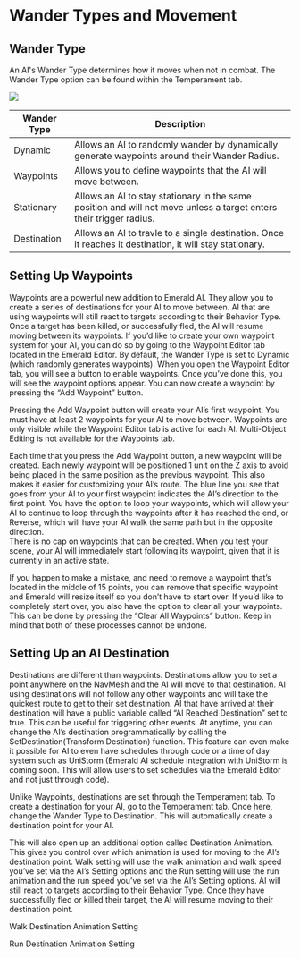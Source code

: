 # Wander Types and Movement

## Wander Type
An AI's Wander Type determines how it moves when not in combat. The Wander Type option can be found within the Temperament tab.

![](https://i.imgur.com/I9kbWYX.png)


| Wander Type  | Description |
| ------------- | ------------- |
| Dynamic  | Allows an AI to randomly wander by dynamically generate waypoints around their Wander Radius.  |
| Waypoints  | Allows you to define waypoints that the AI will move between.  |
| Stationary  | Allows an AI to stay stationary in the same position and will not move unless a target enters their trigger radius.  |
| Destination  | Allows an AI to travle to a single destination. Once it reaches it destination, it will stay stationary.  |

## Setting Up Waypoints
Waypoints are a powerful new addition to Emerald AI. They allow you to create a series of destinations for your AI to move between. AI that are using waypoints will still react to targets according to their Behavior Type. Once a target has been killed, or successfully fled, the AI will resume moving between its waypoints.
If you’d like to create your own waypoint system for your AI, you can do so by going to the Waypoint Editor tab located in the Emerald Editor. By default, the Wander Type is set to Dynamic (which randomly generates waypoints). When you open the Waypoint Editor tab, you will see a button to enable waypoints. Once you’ve done this, you will see the waypoint options appear. You can now create a waypoint by pressing the “Add Waypoint” button.

Pressing the Add Waypoint button will create your AI’s first waypoint. You must have at least 2 waypoints for your AI to move between. Waypoints are only visible while the Waypoint Editor tab is active for each AI. Multi-Object Editing is not available for the Waypoints tab.

Each time that you press the Add Waypoint button, a new waypoint will be created. Each newly waypoint will be positioned 1 unit on the Z axis to avoid being placed in the same position as the previous waypoint. This also makes it easier for customizing your AI’s route. The blue line you see that goes from your AI to your first waypoint indicates the AI’s direction to the first point. You have the option to loop your waypoints, which will allow your AI to continue to loop through the waypoints after it has reached the end, or Reverse, which will have your AI walk the same path but in the opposite direction.   
There is no cap on waypoints that can be created. When you test your scene, your AI will immediately start following its waypoint, given that it is currently in an active state. 

If you happen to make a mistake, and need to remove a waypoint that’s located in the middle of 15 points, you can remove that specific waypoint and Emerald will resize itself so you don’t have to start over. If you’d like to completely start over, you also have the option to clear all your waypoints. This can be done by pressing the “Clear All Waypoints” button. Keep in mind that both of these processes cannot be undone.


## Setting Up an AI Destination
Destinations are different than waypoints. Destinations allow you to set a point anywhere on the NavMesh and the AI will move to that destination. AI using destinations will not follow any other waypoints and will take the quickest route to get to their set destination. AI that have arrived at their destination will have a public variable called “AI Reached Destination” set to true. This can be useful for triggering other events. At anytime, you can change the AI’s destination programmatically by calling the SetDestination(Transform Destination) function. This feature can even make it possible for AI to even have schedules through code or a time of day system such as UniStorm (Emerald AI schedule integration with UniStorm is coming soon. This will allow users to set schedules via the Emerald Editor and not just through code).

Unlike Waypoints, destinations are set through the Temperament tab. To create a destination for your AI, go to the Temperament tab. Once here, change the Wander Type to Destination. This will automatically create a destination point for your AI.



This will also open up an additional option called Destination Animation. This gives you control over which animation is used for moving to the AI’s destination point. Walk setting will use the walk animation and walk speed you’ve set via the AI’s Setting options and the Run setting will use the run animation and the run speed you’ve set via the AI’s Setting options. AI will still react to targets according to their Behavior Type. Once they have successfully fled or killed their target, the AI will resume moving to their destination point.

Walk Destination Animation Setting

Run Destination Animation Setting
